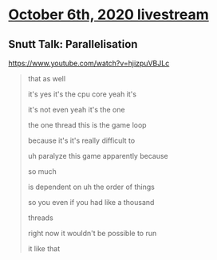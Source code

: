 # [October 6th, 2020 livestream](../2020-10-06.md)
## Snutt Talk: Parallelisation
https://www.youtube.com/watch?v=hjizpuVBJLc
> that as well
> 
> it's yes it's the cpu core yeah it's
> 
> it's not even yeah it's the one
> 
> the one thread this is the game loop
> 
> because it's it's really difficult to
> 
> uh paralyze this game apparently because
> 
> so much
> 
> is dependent on uh the order of things
> 
> so you even if you had like a thousand
> 
> threads
> 
> right now it wouldn't be possible to run
> 
> it like that
> 
